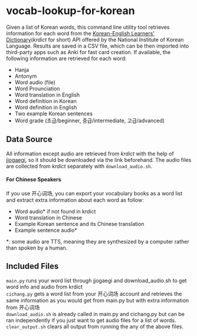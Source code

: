 # vocab-lookup-for-korean
Given a list of Korean words, this command line utility tool retrieves information for each word from the [Korean-English Learners' Dictionary](https://krdict.korean.go.kr/eng/mainAction?nation=eng)(*krdict* for short) API offered by the National Institute of Korean Language. Results are saved in a CSV file, which can be then imported into third-party apps such as Anki for fast card creation. If available, the following information are retrieved for each word:

- Hanja
- Antonym
- Word audio (file)
- Word Prounciation
- Word translation in English
- Word definition in Korean
- Word definition in English
- Two example Korean sentences
- Word grade (초급/beginner, 중급/intermediate, 고급/advanced)  

## Data Source
All information except audio are retrieved from *krdict* with the help of [jjogaegi](https://github.com/liy-che/jjogaegi), so it should be downloaded via the link beforehand. The audio files are collected from *krdict* separately with `download_audio.sh`.

#### For Chinese Speakers
If you use 开心词场, you can export your vocabulary books as a word list and extract extra information about each word as follow:
- Word audio* if not found in krdict
- Word translation in Chinese
- Example Korean sentence and its Chinese translation
- Example sentence audio*

*: some audio are TTS, meaning they are synthesized by a computer rather than spoken by a human.

## Included Files
`main.py` runs your word list through jjogaegi and download_audio.sh to get word info and audio from krdict
</br>
`cichang.py` gets a word list from your 开心词场 account and retrieves the same information as you would get from main.py but with extra information from 开心词场
</br>
`download_audio.sh` is already called in main.py and cichang.py but can be ran independently if you just want to get audio files for a list of words.
</br>
`clear_output.sh` clears all output from running the any of the above files.
